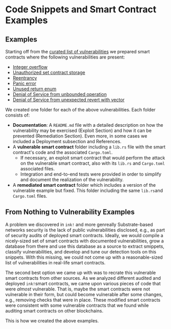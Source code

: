 # Code Snippets and Smart Contract Examples
## Examples
Starting off from the
[curated list of vulnerabilities](../curated-list-of-vulnerabilities/README.md)
we prepared smart contracts where the following vulnerabilities are present:
- [Integer overflow](./examples/integer-overflow-or-underflow/README.md)
- [Unauthorized set contract storage](./examples/set-contract-storage/README.md)
- [Reentrancy](./examples/reentrancy/README.md)
- [Panic error](./examples/panic-error/README.md)
- [Unused return enum](./examples/unused-return-enum/README.md)
- [Denial of Service from unbounded operation](./examples/dos-unbounded-operation/README.md)
- [Denial of Service from unexpected revert with vector](./examples/dos-unexpected-revert-with-vector/README.md)

We created one folder for each of the above vulnerabilities. 
Each folder consists of: 
- **Documentation**: A `README.md` file with a detailed description on how the
vulnerability may be exercised (Exploit Section) and how it can be prevented
(Remediation Section). Even more, in some cases we included a Deployment 
subsection and References.
- A **vulnerable smart contract** folder including a `lib.rs` file with the
smart contract's code and the associated `Cargo.toml`.
    - If necessary, an exploit smart contract that would perform the attack on
    the vulnerable smart contract, also with its `lib.rs` and `Cargo.toml` 
    associated files.
    - Integration and end-to-end tests were provided in order to simplify and
    document the realization of the vulnerability. 
- A **remediated smart contract** folder which includes a version of the vulnerable
example but fixed. This folder including the same `lib.rs`and `Cargo.toml`
files.

## From Nothing to Vulnerability Examples
A problem we discovered in `ink!` and more genreally Substrate-based networks
security is the lack of public vulnerabilities disclosed, e.g., as part of 
security audits of deployed smart contracts. Ideally, we would compile a 
nicely-sized set of smart contracts with documented vulnerabilities, grow a 
database from there and use this database as a source to extract smippets,
classify vulnerabilities, and develop and tune our detection tools on this 
snippets. With this missing, we could not come up with a reasonable-sized 
list of vulnerabilities in real-life smart contracts. 

The second best option we came up with was to recrate this vulnerable smart 
contracts from other sources. As we analyzed different audited and deployed 
`ink!`smart contracts, we came upon various pieces of code that were _almost_
vulnerable. That is, maybe the smart contracts were not vulnerable in their 
form, but could become vulnerable after some changes, e.g., removing checks 
that were in place. These modified smart contracts were consistent with some
vulnerable contracts that we found while auditing smart contracts on other
blockchains.

This is how we created the above examples.
